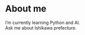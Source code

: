 # About me

I’m currently learning Python and AI.<br>
Ask me about Ishikawa prefecture.



<!--
Here are some ideas to get you started:

- 🔭 I’m currently working on ...
- 🌱  ...
- 👯 I’m looking to collaborate on ...
- 🤔 I’m looking for help with ...
- 💬 ...
- 📫 How to reach me: ...
- 😄 Pronouns: ...
- ⚡ Fun fact: ...
-->
